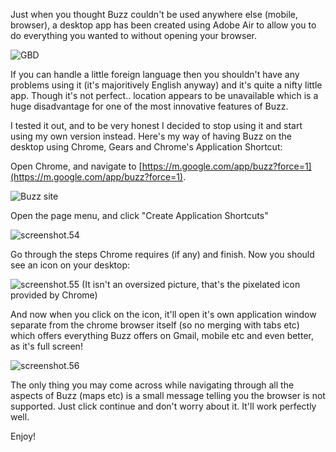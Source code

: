<!---
title: "Buzz on your desktop"
date: "2010-03-22"
categories:
  - "guides"
  - "social-media"
tags:
  - "application"
  - "buzz"
  - "chrome"
  - "desktop"
  - "gbd"
--->

Just when you thought Buzz couldn't be used anywhere else (mobile, browser), a desktop app has been created using Adobe Air to allow you to do everything you wanted to without opening your browser.

![](/wp-content/uploads/2010/03/screenshot.52-207x300.png "GBD")

If you can handle a little foreign language then you shouldn't have any problems using it (it's majoritively English anyway) and it's quite a nifty little app. Though it's not perfect.. location appears to be unavailable which is a huge disadvantage for one of the most innovative features of Buzz.

I tested it out, and to be very honest I decided to stop using it and start using my own version instead. Here's my way of having Buzz on the desktop using Chrome, Gears and Chrome's Application Shortcut:

Open Chrome, and navigate to [https://m.google.com/app/buzz?force=1](https://m.google.com/app/buzz?force=1).

![](/wp-content/uploads/2010/03/screenshot.53.png "Buzz site")

Open the page menu, and click "Create Application Shortcuts"

![](/wp-content/uploads/2010/03/screenshot.54.png "screenshot.54")

Go through the steps Chrome requires (if any) and finish. Now you should see an icon on your desktop:

![](/wp-content/uploads/2010/03/screenshot.55.png "screenshot.55") (It isn't an oversized picture, that's the pixelated icon provided by Chrome)

And now when you click on the icon, it'll open it's own application window separate from the chrome browser itself (so no merging with tabs etc) which offers everything Buzz offers on Gmail, mobile etc and even better, as it's full screen!

![](/wp-content/uploads/2010/03/screenshot.56.png "screenshot.56")

The only thing you may come across while navigating through all the aspects of Buzz (maps etc) is a small message telling you the browser is not supported. Just click continue and don't worry about it. It'll work perfectly well.

Enjoy!
